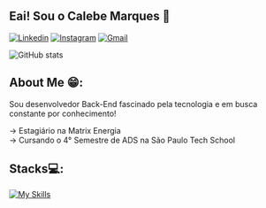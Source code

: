 ## Eai! Sou o Calebe Marques 👋
[![Linkedin](https://img.shields.io/badge/LinkedIn-0077B5?style=for-the-badge&logo=linkedin&logoColor=white)](https://www.linkedin.com/in/calebe-marques-rebou%C3%A7as-20372922a/)
[![Instagram](https://img.shields.io/badge/Instagram-E4405F?style=for-the-badge&logo=instagram&logoColor=white)](https://www.instagram.com/marquesrb_/)
[![Gmail](https://img.shields.io/badge/Gmail-D14836?style=for-the-badge&logo=gmail&logoColor=white)]()

![GitHub stats](https://github-readme-stats.vercel.app/api?username=Calebe-Marques&show_icons=true&theme=tokyonight&count_private=true)

## About Me 😁:
Sou desenvolvedor Back-End fascinado pela tecnologia e em busca constante por conhecimento!

-> Estagiário na Matrix Energia<br>
-> Cursando o 4° Semestre de ADS na São Paulo Tech School

## Stacks💻: 
[![My Skills](https://skillicons.dev/icons?i=html,css,js,react,tailwind,nodejs,java,spring,py,fastapi,azure,aws,gcp,docker,kubernetes,mysql)](https://skillicons.dev)
